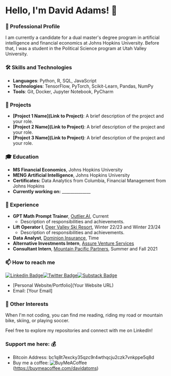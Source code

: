 # Hello, I'm David Adams! 👋

### 🚀 Professional Profile
I am currently a candidate for a dual master's degree program in artificial intelligence and financial economics at Johns Hopkins University. Before that, I was a student in the Political Science program at Utah Valley University. 

### 🛠️ Skills and Technologies
- **Languages**: Python, R, SQL, JavaScript
- **Technologies**: TensorFlow, PyTorch, Scikit-Learn, Pandas, NumPy
- **Tools**: Git, Docker, Jupyter Notebook, PyCharm

### 🌟 Projects
- **[Project 1 Name](Link to Project)**: A brief description of the project and your role.
- **[Project 2 Name](Link to Project)**: A brief description of the project and your role.
- **[Project 3 Name](Link to Project)**: A brief description of the project and your role.

### 🎓 Education
- **MS Financial Economics**, Johns Hopkins University
- **MENG Artificial Intelligence**, Johns Hopkins University
- **Certificates:** Data Analytics from Columbia, Financial Management from Johns Hopkins 
- **Currently working on:** ______________

### 💼 Experience
- **GPT Math Prompt Trainer**, [Outlier.AI](https://outlier.ai/), Current
  - Description of responsibilities and achievements.
- **Lift Operator I**, [Deer Valley Ski Resort](https://deervalley.com), Winter 22/23 and Winter 23/24
  - Description of responsibilities and achievements.
- **Data Analyst**, [Dominion Insurance](https://www.dominioninsurance.com/), Time
- **Alternative Investments Intern**, [Assure Venture Services](https://www.linkedin.com/company/assureco/)
- **Consultant Intern**, [Mountain Pacific Partners](https://www.linkedin.com/company/mountain-pacific-fund/), Summer and Fall 2021

### 📫 How to reach me
[![Linkedin Badge](https://img.shields.io/badge/-LinkedIn-blue?style=flat-square&logo=Linkedin&logoColor=white&link=https://www.linkedin.com/in/davidadams64/)](https://www.linkedin.com/in/davidadams64/)[![Twitter Badge](https://img.shields.io/badge/-Twitter-1ca0f1?style=flat-square&labelColor=1ca0f1&logo=twitter&logoColor=white&link=https://twitter.com/david64adams)](https://twitter.com/david64adams)[![Substack Badge](https://img.shields.io/badge/-Twitter-1ca0f1?style=flat-square&labelColor=1ca0f1&logo=twitter&logoColor=white&link=https://twitter.com/david64adams)](https://twitter.com/david64adams)
- [Personal Website/Portfolio](Your Website URL)
- Email: [Your Email]

### 🎨 Other Interests
When I'm not coding, you can find me reading, riding my road or mountain bike, skiing, or playing soccer.

Feel free to explore my repositories and connect with me on LinkedIn!

<!-- Support -->
### Support me here: 💰
- Bitcoin Address: bc1q8t7excky35qzc9r4wthqcju2czk7vnkppe5q8d
- Buy me a coffee: ![BuyMeACoffee](https://img.shields.io/badge/Buy%20Me%20a%20Coffee-ffdd00?style=for-the-badge&logo=buy-me-a-coffee&logoColor=black)(https://buymeacoffee.com/davidatoms)

